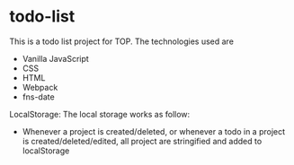 # todo-list

This is a todo list project for TOP. The technologies used are 
- Vanilla JavaScript
- CSS
- HTML
- Webpack
- fns-date



LocalStorage:
The local storage works as follow: 
- Whenever a project is created/deleted, or whenever a todo in a project is created/deleted/edited, all project are stringified and added to localStorage